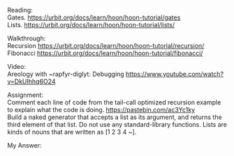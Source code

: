 Reading: <br>
Gates. https://urbit.org/docs/learn/hoon/hoon-tutorial/gates <br>
Lists. https://urbit.org/docs/learn/hoon/hoon-tutorial/lists/ <br>

Walkthrough:<br>
Recursion https://urbit.org/docs/learn/hoon/hoon-tutorial/recursion/<br>
Fibonacci https://urbit.org/docs/learn/hoon/hoon-tutorial/fibonacci/<br>

Video:<br>
Areology with ~rapfyr-diglyt: Debugging https://www.youtube.com/watch?v=DkUIhhq6O24<br>

Assignment:<br>
Comment each line of code from the tail-call optimized recursion example to explain what the code is doing. https://pastebin.com/ac3Yc1ky <br>
Build a naked generator that accepts a list as its argument, and returns the third element of that list. Do not use any standard-library functions. Lists are kinds of nouns that are written as [1 2 3 4 ~].<br>


My Answer:
